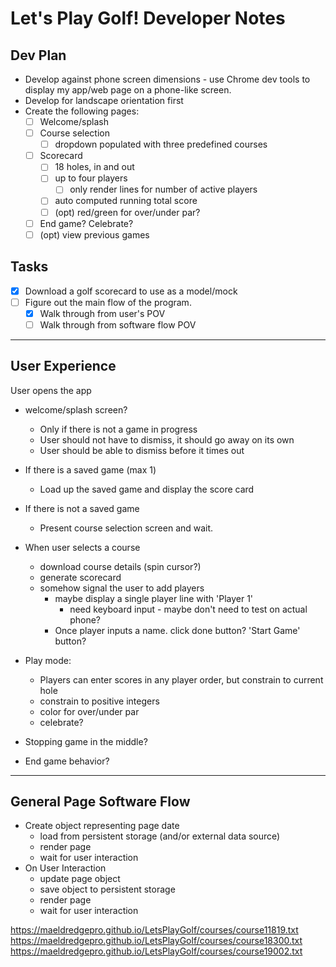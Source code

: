 # Let's Play Golf! Developer Notes

## Dev Plan
 - Develop against phone screen dimensions - use Chrome dev tools to display
my app/web page on a phone-like screen.
 - Develop for landscape orientation first
 - Create the following pages:
   - [ ] Welcome/splash
   - [ ] Course selection
     - [ ] dropdown populated with three predefined courses
   - [ ] Scorecard
     - [ ] 18 holes, in and out
     - [ ] up to four players
       - [ ] only render lines for number of active players
     - [ ] auto computed running total score
     - [ ] (opt) red/green for over/under par?
   - [ ] End game? Celebrate?
   - [ ] (opt) view previous games

 ## Tasks
 - [x] Download a golf scorecard to use as a model/mock
 - [ ] Figure out the main flow of the program.
   - [x] Walk through from user's POV
   - [ ] Walk through from software flow POV

---

## User Experience
User opens the app
 - welcome/splash screen?
   - Only if there is not a game in progress
   - User should not have to dismiss, it should go away on its own
   - User should be able to dismiss before it times out
 - If there is a saved game (max 1)
   - Load up the saved game and display the score card
 - If there is not a saved game
   - Present course selection screen and wait.

 - When user selects a course
   - download course details (spin cursor?)
   - generate scorecard
   - somehow signal the user to add players
     - maybe display a single player line with 'Player 1'
       - need keyboard input - maybe don't need to test on actual phone?
     - Once player inputs a name. click done button? 'Start Game' button?

 - Play mode:
   - Players can enter scores in any player order, but constrain to current hole
   - constrain to positive integers
   - color for over/under par
   - celebrate?
 - Stopping game in the middle?
 - End game behavior?

---

## General Page Software Flow
 - Create object representing page date
   - load from persistent storage (and/or external data source)
   - render page
   - wait for user interaction
 - On User Interaction
   - update page object
   - save object to persistent storage
   - render page
   - wait for user interaction


https://maeldredgepro.github.io/LetsPlayGolf/courses/course11819.txt
https://maeldredgepro.github.io/LetsPlayGolf/courses/course18300.txt
https://maeldredgepro.github.io/LetsPlayGolf/courses/course19002.txt
